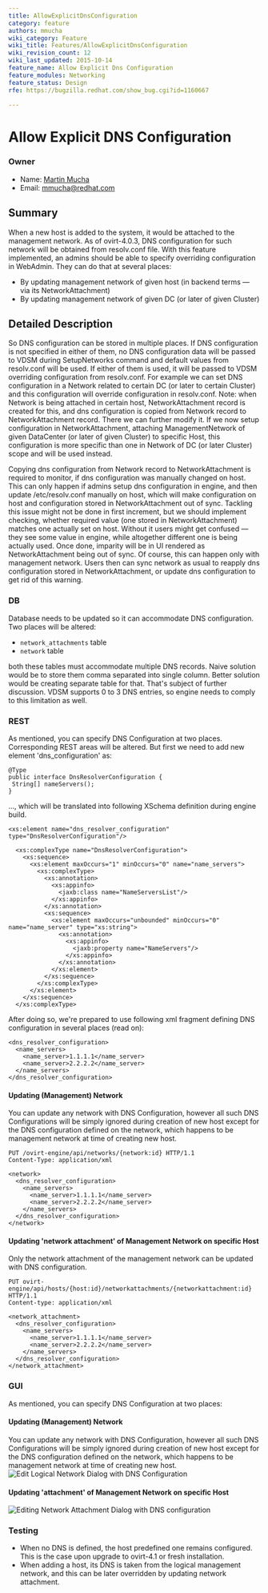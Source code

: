 ```yaml
---
title: AllowExplicitDnsConfiguration
category: feature
authors: mmucha
wiki_category: Feature
wiki_title: Features/AllowExplicitDnsConfiguration
wiki_revision_count: 12
wiki_last_updated: 2015-10-14
feature_name: Allow Explicit Dns Configuration
feature_modules: Networking
feature_status: Design
rfe: https://bugzilla.redhat.com/show_bug.cgi?id=1160667

---
```


# Allow Explicit DNS Configuration

### Owner

*   Name: [ Martin Mucha](User:mmucha)
*   Email: mmucha@redhat.com

## Summary
When a new host is added to the system, it would be attached to the 
management network. As of ovirt-4.0.3, DNS configuration for such network
will be obtained from resolv.conf file. With this feature implemented,
an admins should be able to specify overriding configuration in
WebAdmin. They can do that at several places:

* By updating management network of given host (in backend terms — via
its NetworkAttachment)
* By updating management network of given DC (or later of given Cluster) 

## Detailed Description

So DNS configuration can be stored in multiple places. If DNS
configuration is not specified in either of them, no DNS configuration
data will be passed to VDSM during SetupNetworks command and default
values from resolv.conf will be used. If either of them is used, it
will be passed to VDSM overriding configuration from resolv.conf. For
example we can set DNS configuration in a Network related to certain DC
(or later to certain Cluster) and this configuration will override
configuration in resolv.conf. Note: when Network is being attached in 
certain host, NetworkAttachment record is created for this, and 
dns configuration is copied from Network record to NetworkAttachment 
record. There we can further modify it. If we now setup configuration in
NetworkAttachment, attaching ManagementNetwork of given DataCenter (or
later of given Cluster) to specific Host, this configuration is more
specific than one in Network of DC (or later Cluster) scope and will
be used instead.
  
Copying dns configuration from Network record to NetworkAttachment is 
required to monitor, if dns configuration was manually changed on host. 
This can only happen if admins setup dns configuration in engine, 
and then update /etc/resolv.conf manually on host, 
which will make configuration on host and configuration stored in
NetworkAttachment out of sync. Tackling this issue might not be done in 
first increment, but we should implement checking, whether required 
value (one stored in NetworkAttachment) 
matches one actually set on host. Without it users might get 
confused — they see some value in engine, while altogether different 
one is being actually used. Once done, imparity will be in UI rendered 
as NetworkAttachment being out of sync. Of course, this can happen only 
with management network. Users then can sync network as usual to 
reapply dns configuration stored in NetworkAttachment, or update 
dns configuration to get rid of this warning.

### DB
Database needs to be updated so it can accommodate DNS configuration.
Two places will be altered:

* `network_attachments` table
* `network` table

both these tables must accommodate multiple DNS records. Naive
solution would be to store them comma separated into single column.
Better solution would be creating separate table for that. That's
subject of further discussion. VDSM supports 0 to 3 DNS entries, so
engine needs to comply to this limitation as well.

### REST

As mentioned, you can specify DNS Configuration at two places.
Corresponding REST areas will be altered. But first we need to add new
element 'dns_configuration' as:
 
```
@Type
public interface DnsResolverConfiguration {
 String[] nameServers();
}
```

…, which will be translated into following XSchema definition during
engine build.


```
<xs:element name="dns_resolver_configuration" type="DnsResolverConfiguration"/>

  <xs:complexType name="DnsResolverConfiguration">
    <xs:sequence>
      <xs:element maxOccurs="1" minOccurs="0" name="name_servers">
        <xs:complexType>
          <xs:annotation>
            <xs:appinfo>
              <jaxb:class name="NameServersList"/>
            </xs:appinfo>
          </xs:annotation>
          <xs:sequence>
            <xs:element maxOccurs="unbounded" minOccurs="0" name="name_server" type="xs:string">
              <xs:annotation>
                <xs:appinfo>
                  <jaxb:property name="NameServers"/>
                </xs:appinfo>
              </xs:annotation>
            </xs:element>
          </xs:sequence>
        </xs:complexType>
      </xs:element>
    </xs:sequence>
  </xs:complexType>
```

After doing so, we're prepared to use following xml fragment defining
DNS configuration in several places (read on):

```
<dns_resolver_configuration>
  <name_servers>
    <name_server>1.1.1.1</name_server>
    <name_server>2.2.2.2</name_server>
  </name_servers>
</dns_resolver_configuration>
```

#### Updating (Management) Network
You can update any network with DNS Configuration, however all such DNS
Configurations will be simply ignored during creation of new host except 
for the DNS configuration defined on the network, which happens to be 
management network at time of creating new host.

```
PUT /ovirt-engine/api/networks/{network:id} HTTP/1.1
Content-Type: application/xml

<network>
  <dns_resolver_configuration>
    <name_servers>
      <name_server>1.1.1.1</name_server>
      <name_server>2.2.2.2</name_server>
    </name_servers>
  </dns_resolver_configuration>
</network>
```

#### Updating 'network attachment' of Management Network on specific Host 
Only the network attachment of the management network can be updated
with DNS configuration.

```
PUT ovirt-engine/api/hosts/{host:id}/networkattachments/{networkattachment:id} HTTP/1.1
Content-type: application/xml

<network_attachment>
  <dns_resolver_configuration>
    <name_servers>
      <name_server>1.1.1.1</name_server>
      <name_server>2.2.2.2</name_server>
    </name_servers>
  </dns_resolver_configuration>
</network_attachment>

```

### GUI

As mentioned, you can specify DNS Configuration at two places:

#### Updating (Management) Network
You can update any network with DNS Configuration, however all such DNS
Configurations will be simply ignored during creation of new host except 
for the DNS configuration defined on the network, which happens to be 
management network at time of creating new host.
![Edit Logical Network Dialog with DNS Configuration](editLogicalNetworkDialogWithDnsConfiguration.png "Edit Logical Network Dialog with DNS Configuration")

#### Updating 'attachment' of Management Network on specific Host 
![Editing Network Attachment Dialog with DNS configuration](editNetworkAttachmentDialogWithDnsConfiguration.png "Editing Network Attachment Dialog with DNS configuration")

### Testing

* When no DNS is defined, the host predefined one remains configured.
This is the case upon upgrade to ovirt-4.1 or fresh installation.
* When adding a host, its DNS is taken from the logical management
network, and this can be later overridden by updating network 
attachment.
